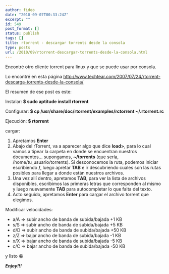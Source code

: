 ```yaml
---
author: fideo
date: "2010-09-07T00:33:24Z"
excerpt: ""
id: 549
post_format: []
status: publish
tags: []
title: rtorrent - descargar torrents desde la consola
type: posts
url: /2010/09/rtorrent-descargar-torrents-desde-la-consola.html
---
```

Encontré otro cliente torrent para linux y que se puede usar por consola.

Lo encontré en esta página <http://www.techtear.com/2007/07/24/rtorrent-descarga-torrents-desde-la-consola/>

El resumen de ese post es este:

Instalar: **$ sudo aptitude install rtorrent**

Configurar: **$ cp /usr/share/doc/rtorrent/examples/rctorrent ~/.rtorrent.rc**

Ejecución: **$ rtorrent**

cargar:

1. Apretamos **Enter**
2. Abajo del rTorrent, va a aparecer algo que dice **load&gt;**, para lo cual vamos a tipear la carpeta en donde se encuentran nuestros documentos… supongamos, **~/torrents** (que sería, /home/tu\_usuario/torrents). Si desconocemos la ruta, podemos iniciar escribiendo **/**, luego apretar **TAB** e ir descubriendo cuales son las rutas posibles para llegar a donde están nuestros archivos.
3. Una vez allí dentro, apretamos **TAB**, para ver la lista de archivos disponibles, escribimos las primeras letras que corresponden al mismo y luego nuevamente **TAB** para autocompletar lo que falta del texto.
4. Acto seguido, apretamos **Enter** para cargar el archivo torrent que elegimos.

Modificar velocidades:

- a/A =&gt; subir ancho de banda de subida/bajada +1 KB
- s/S =&gt; subir ancho de banda de subida/bajada +5 KB
- d/D =&gt; subir ancho de banda de subida/bajada +50 KB
- z/Z =&gt; bajar ancho de banda de subida/bajada -1 KB
- x/X =&gt; bajar ancho de banda de subida/bajada -5 KB
- c/C =&gt; bajar ancho de banda de subida/bajada -50 KB

y listo 😀

***Enjoy!!!***
